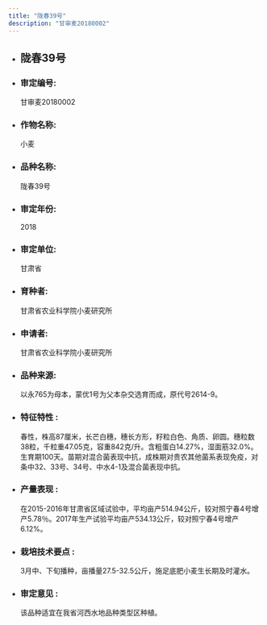 ```yaml
---
title: "陇春39号"
description: "甘审麦20180002"
---
```

* ## 陇春39号
* ###  审定编号:  
   甘审麦20180002

*  ### 作物名称:  
   小麦

*   ###  品种名称: 
    陇春39号

*   ### 审定年份: 
    2018

*   ### 审定单位:  
    甘肃省

*   ### 育种者:  
    甘肃省农业科学院小麦研究所  

*   ### 申请者:  
    甘肃省农业科学院小麦研究所

*   ### 品种来源:  
    以永765为母本，蒙优1号为父本杂交选育而成，原代号2614-9。

*   ### 特征特性 : 
    春性，株高87厘米，长芒白穗，穗长方形，籽粒白色、角质、卵圆。穗粒数38粒，千粒重47.05克，容重842克/升。含粗蛋白14.27%，湿面筋32.0%。生育期100天。苗期对混合菌表现中抗，成株期对贵农其他菌系表现免疫，对条中32、33号、34号、中水4-1及混合菌表现中抗。

*   ### 产量表现 : 
    在2015-2016年甘肃省区域试验中，平均亩产514.94公斤，较对照宁春4号增产5.78％。2017年生产试验平均亩产534.13公斤，较对照宁春4号增产6.12%。

*   ### 栽培技术要点 : 
    3月中、下旬播种，亩播量27.5-32.5公斤，施足底肥小麦生长期及时灌水。

*   ### 审定意见 : 
    该品种适宜在我省河西水地品种类型区种植。
